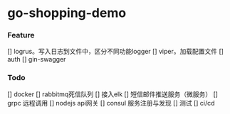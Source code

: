 # go-shopping-demo

### Feature
[] logrus。写入日志到文件中，区分不同功能logger
[] viper。加载配置文件
[] auth
[] gin-swagger

### Todo

[] docker
[] rabbitmq死信队列
[] 接入elk
[] 短信邮件推送服务（微服务）
[] grpc 远程调用
[] nodejs api网关
[] consul 服务注册与发现
[] 测试
[] ci/cd
